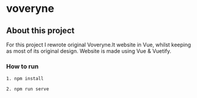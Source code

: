 # voveryne

## About this project

For this project I rewrote original Voveryne.lt website in Vue, whilst keeping as most of its original design. Website is made using Vue & Vuetify.

### How to run

```
1. npm install
```

```
2. npm run serve
```
